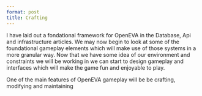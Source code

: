 ```yaml
---
format: post
title: Crafting
---
```

I have laid out a fondational framework for OpenEVA in the  Database, Api and infrastructure articles. We may now begin to look at some of the foundational gameplay elements which will make use of those systems in a more granular way. Now that we have some idea of our environment and constraints we will be working in we can start to design gameplay and interfaces which will make the game fun and enjoyable to play.

One of the main features of OpenEVA gameplay will be be crafting, modifying and maintaining 